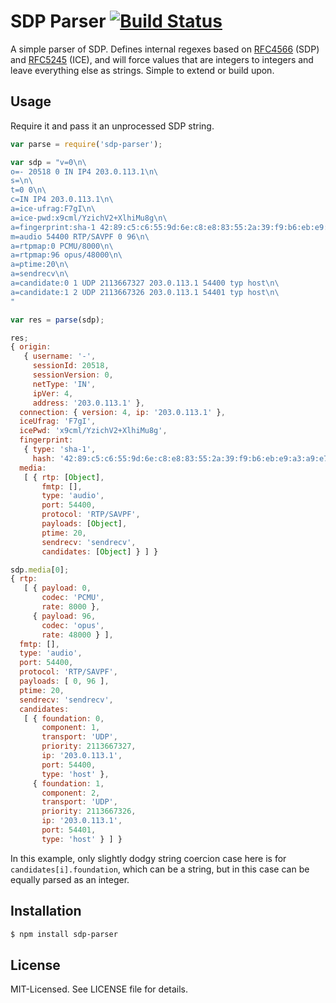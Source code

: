 # SDP Parser [![Build Status](https://secure.travis-ci.org/clux/sdp-parser.png)](http://travis-ci.org/clux/sdp-parser)
A simple parser of SDP. Defines internal regexes based on [RFC4566](http://tools.ietf.org/html/rfc4566) (SDP) and [RFC5245](http://tools.ietf.org/html/rfc5245) (ICE), and will force values that are integers to integers and leave everything else as strings. Simple to extend or build upon.


## Usage
Require it and pass it an unprocessed SDP string.

```js
var parse = require('sdp-parser');

var sdp = "v=0\n\
o=- 20518 0 IN IP4 203.0.113.1\n\
s=\n\
t=0 0\n\
c=IN IP4 203.0.113.1\n\
a=ice-ufrag:F7gI\n\
a=ice-pwd:x9cml/YzichV2+XlhiMu8g\n\
a=fingerprint:sha-1 42:89:c5:c6:55:9d:6e:c8:e8:83:55:2a:39:f9:b6:eb:e9:a3:a9:e7\n\
m=audio 54400 RTP/SAVPF 0 96\n\
a=rtpmap:0 PCMU/8000\n\
a=rtpmap:96 opus/48000\n\
a=ptime:20\n\
a=sendrecv\n\
a=candidate:0 1 UDP 2113667327 203.0.113.1 54400 typ host\n\
a=candidate:1 2 UDP 2113667326 203.0.113.1 54401 typ host\n\
"

var res = parse(sdp);

res;
{ origin: 
   { username: '-',
     sessionId: 20518,
     sessionVersion: 0,
     netType: 'IN',
     ipVer: 4,
     address: '203.0.113.1' },
  connection: { version: 4, ip: '203.0.113.1' },
  iceUfrag: 'F7gI',
  icePwd: 'x9cml/YzichV2+XlhiMu8g',
  fingerprint: 
   { type: 'sha-1',
     hash: '42:89:c5:c6:55:9d:6e:c8:e8:83:55:2a:39:f9:b6:eb:e9:a3:a9:e7' },
  media: 
   [ { rtp: [Object],
       fmtp: [],
       type: 'audio',
       port: 54400,
       protocol: 'RTP/SAVPF',
       payloads: [Object],
       ptime: 20,
       sendrecv: 'sendrecv',
       candidates: [Object] } ] }

sdp.media[0];
{ rtp: 
   [ { payload: 0,
       codec: 'PCMU',
       rate: 8000 },
     { payload: 96,
       codec: 'opus',
       rate: 48000 } ],
  fmtp: [],
  type: 'audio',
  port: 54400,
  protocol: 'RTP/SAVPF',
  payloads: [ 0, 96 ],
  ptime: 20,
  sendrecv: 'sendrecv',
  candidates: 
   [ { foundation: 0,
       component: 1,
       transport: 'UDP',
       priority: 2113667327,
       ip: '203.0.113.1',
       port: 54400,
       type: 'host' },
     { foundation: 1,
       component: 2,
       transport: 'UDP',
       priority: 2113667326,
       ip: '203.0.113.1',
       port: 54401,
       type: 'host' } ] }

```

In this example, only slightly dodgy string coercion case here is for `candidates[i].foundation`, which can be a string, but in this case can be equally parsed as an integer.

## Installation

```bash
$ npm install sdp-parser
```

## License
MIT-Licensed. See LICENSE file for details.
